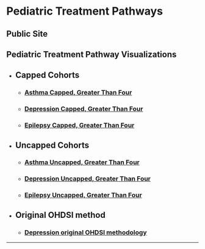 # Pediatric Treatment Pathways

## Public Site
## Pediatric Treatment Pathway Visualizations
* ## Capped Cohorts
  * ### [Asthma Capped, Greater Than Four](http://mgkahn.github.io/Pediatric_Treatment_Pathways/asthma_capped.html)
  * ### [Depression Capped, Greater Than Four](http://mgkahn.github.io/Pediatric_Treatment_Pathways/depression_capped_final.html)
  * ### [Epilepsy Capped, Greater Than Four](http://mgkahn.github.io/Pediatric_Treatment_Pathways/epilepsy_capped_final.html)
* ## Uncapped Cohorts
  * ### [Asthma Uncapped, Greater Than Four](http://mgkahn.github.io/Pediatric_Treatment_Pathways/asthma_uncapped.html)
  * ### [Depression Uncapped, Greater Than Four](http://mgkahn.github.io/Pediatric_Treatment_Pathways/depression_uncapped_final.html)
  * ### [Epilepsy Uncapped, Greater Than Four](http://mgkahn.github.io/Pediatric_Treatment_Pathways/epilepsy_uncapped_final.html)
* ## Original OHDSI method
  * ### [Depression original OHDSI methodology](http://mgkahn.github.io/Pediatric_Treatment_Pathways/depression_original_OHDSI.html)

<hr/>
